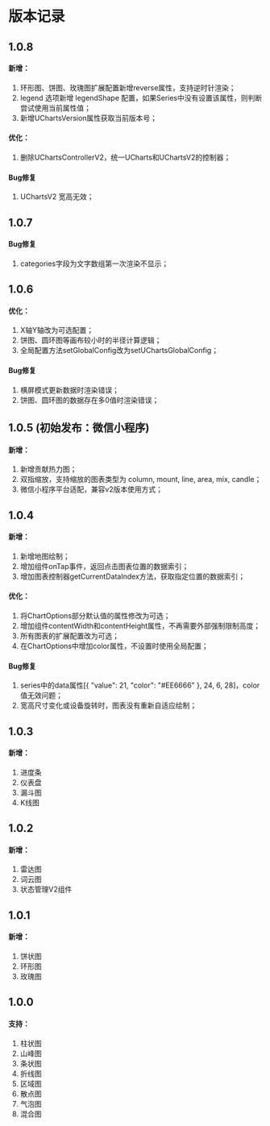 # 版本记录

## 1.0.8
#### 新增：
1. 环形图、饼图、玫瑰图扩展配置新增reverse属性，支持逆时针渲染；
2. legend 选项新增 legendShape 配置，如果Series中没有设置该属性，则判断尝试使用当前属性值；
3. 新增UChartsVersion属性获取当前版本号；
#### 优化：
1. 删除UChartsControllerV2，统一UCharts和UChartsV2的控制器；
#### Bug修复
1. UChartsV2 宽高无效；

## 1.0.7
#### Bug修复
1. categories字段为文字数组第一次渲染不显示；

## 1.0.6
#### 优化：
1. X轴Y轴改为可选配置；
2. 饼图、圆环图等画布较小时的半径计算逻辑；
3. 全局配置方法setGlobalConfig改为setUChartsGlobalConfig；
#### Bug修复
1. 横屏模式更新数据时渲染错误；
2. 饼图、圆环图的数据存在多0值时渲染错误；

## 1.0.5 (初始发布：微信小程序)
#### 新增：
1. 新增贡献热力图；
2. 双指缩放，支持缩放的图表类型为 column, mount, line, area, mix, candle；
3. 微信小程序平台适配，兼容v2版本使用方式；

## 1.0.4
#### 新增：
1. 新增地图绘制；
2. 增加组件onTap事件，返回点击图表位置的数据索引；
3. 增加图表控制器getCurrentDataIndex方法，获取指定位置的数据索引；
#### 优化：
1. 将ChartOptions部分默认值的属性修改为可选；
2. 增加组件contentWidth和contentHeight属性，不再需要外部强制限制高度；
3. 所有图表的扩展配置改为可选；
4. 在ChartOptions中增加color属性，不设置时使用全局配置；
#### Bug修复
1. series中的data属性[{ "value": 21, "color": "#EE6666" }, 24, 6, 28]，color值无效问题；
2. 宽高尺寸变化或设备旋转时，图表没有重新自适应绘制；

## 1.0.3
#### 新增：
1. 进度条
2. 仪表盘
3. 漏斗图
4. K线图

## 1.0.2
#### 新增：
1. 雷达图
2. 词云图
3. 状态管理V2组件

## 1.0.1
#### 新增：
1. 饼状图
2. 环形图
3. 玫瑰图

## 1.0.0 
#### 支持：
1. 柱状图
2. 山峰图
3. 条状图
4. 折线图
5. 区域图
6. 散点图
7. 气泡图
8. 混合图